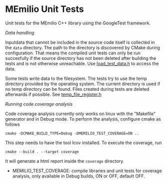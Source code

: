 # MEmilio Unit Tests #

Unit tests for the MEmilio C++ library using the GoogleTest framework.

*Data handling*

Inputdata that cannot be included in the source code itself is collected in the `data` directory. The path to the directory is discovered by CMake during configuration. That means the compiled unit tests can only be run succesfully if the source directory has not been deleted after building the tests and is not otherwise unreachable. Use [load_test_data.h](load_test_data.h) to access the data.

Some tests write data to the filesystem. The tests try to use the temp directory provided by the operating system. The current directory is used if no temp directory can be found. Files created during tests are deleted afterwards if possible. See [temp_file_register.h](temp_file_register.h)

*Running code coverage analysis*

Code coverage analysis currently only works on linux with the "Makefile" generator and in Debug mode. To perform
the analysis, configure cmake as follows

    cmake -DCMAKE_BUILD_TYPE=Debug -DMEMILIO_TEST_COVERAGE=ON ..

This step needs to have the tool lcov installed. To execute the coverage, run

    cmake --build . --target coverage

It will generate a html report inside the `coverage` directory.

- MEMILIO_TEST_COVERAGE: compile libraries and unit tests for coverage analysis, only available in Debug builds, ON or OFF, default OFF.
